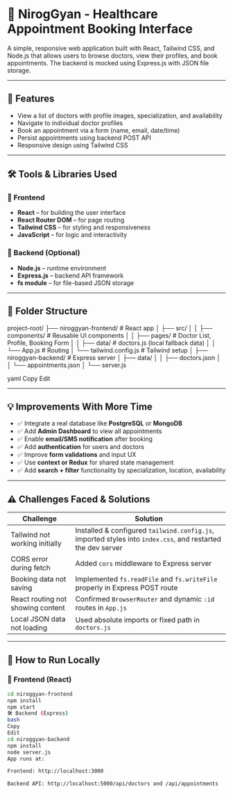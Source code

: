 # 🏥 NirogGyan - Healthcare Appointment Booking Interface

A simple, responsive web application built with React, Tailwind CSS, and Node.js that allows users to browse doctors, view their profiles, and book appointments. The backend is mocked using Express.js with JSON file storage.

---


## 🚀 Features

- View a list of doctors with profile images, specialization, and availability
- Navigate to individual doctor profiles
- Book an appointment via a form (name, email, date/time)
- Persist appointments using backend POST API
- Responsive design using Tailwind CSS

---

## 🛠️ Tools & Libraries Used

### 🔷 Frontend
- **React** – for building the user interface
- **React Router DOM** – for page routing
- **Tailwind CSS** – for styling and responsiveness
- **JavaScript** – for logic and interactivity

### 🔶 Backend (Optional)
- **Node.js** – runtime environment
- **Express.js** – backend API framework
- **fs module** – for file-based JSON storage

---

## 🧩 Folder Structure

project-root/
├── niroggyan-frontend/ # React app
│ ├── src/
│ │ ├── components/ # Reusable UI components
│ │ ├── pages/ # Doctor List, Profile, Booking Form
│ │ ├── data/ # doctors.js (local fallback data)
│ │ └── App.js # Routing
│ └── tailwind.config.js # Tailwind setup
│
├── niroggyan-backend/ # Express server
│ ├── data/
│ │ ├── doctors.json
│ │ └── appointments.json
│ └── server.js

yaml
Copy
Edit

---

## 💡 Improvements With More Time

- ✅ Integrate a real database like **PostgreSQL** or **MongoDB**
- ✅ Add **Admin Dashboard** to view all appointments
- ✅ Enable **email/SMS notification** after booking
- ✅ Add **authentication** for users and doctors
- ✅ Improve **form validations** and input UX
- ✅ Use **context or Redux** for shared state management
- ✅ Add **search + filter** functionality by specialization, location, availability

---

## ⚠️ Challenges Faced & Solutions

| Challenge | Solution |
|----------|----------|
| Tailwind not working initially | Installed & configured `tailwind.config.js`, imported styles into `index.css`, and restarted the dev server |
| CORS error during fetch | Added `cors` middleware to Express server |
| Booking data not saving | Implemented `fs.readFile` and `fs.writeFile` properly in Express POST route |
| React routing not showing content | Confirmed `BrowserRouter` and dynamic `:id` routes in `App.js` |
| Local JSON data not loading | Used absolute imports or fixed path in `doctors.js` |

---

## 🧪 How to Run Locally

### 🔧 Frontend (React)

```bash
cd niroggyan-frontend
npm install
npm start
🛠️ Backend (Express)
bash
Copy
Edit
cd niroggyan-backend
npm install
node server.js
App runs at:

Frontend: http://localhost:3000

Backend API: http://localhost:5000/api/doctors and /api/appointments